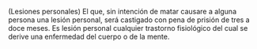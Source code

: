 (Lesiones personales)
El que, sin intención de matar causare a alguna persona una lesión personal, será castigado con pena de prisión de tres a doce meses. Es lesión personal cualquier trastorno fisiológico del cual se derive una enfermedad del cuerpo o de la mente.